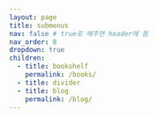 ```yaml
---
layout: page
title: submenus
nav: false # true로 해주면 header에 뜸
nav_order: 8
dropdown: true
children:
  - title: bookshelf
    permalink: /books/
  - title: divider
  - title: blog
    permalink: /blog/
---
```

